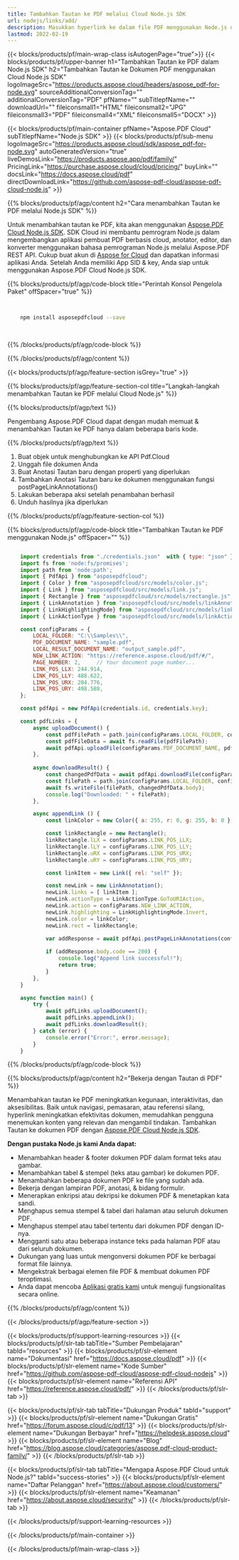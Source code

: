 ```yaml
---
title: Tambahkan Tautan ke PDF melalui Cloud Node.js SDK
url: nodejs/links/add/
description: Masukkan hyperlink ke dalam file PDF menggunakan Node.js dan Aspose.PDF Cloud SDK.
lastmod: 2022-02-19
---
```


{{< blocks/products/pf/main-wrap-class isAutogenPage="true">}}
{{< blocks/products/pf/upper-banner h1="Tambahkan Tautan ke PDF dalam Node.js SDK" h2="Tambahkan Tautan ke Dokumen PDF menggunakan Cloud Node.js SDK" logoImageSrc="https://products.aspose.cloud/headers/aspose_pdf-for-node.svg" sourceAdditionalConversionTag="" additionalConversionTag="PDF" pfName="" subTitlepfName="" downloadUrl="" fileiconsmall1="HTML" fileiconsmall2="JPG" fileiconsmall3="PDF" fileiconsmall4="XML" fileiconsmall5="DOCX" >}}

{{< blocks/products/pf/main-container pfName="Aspose.PDF Cloud" subTitlepfName="Node.js SDK" >}}
{{< blocks/products/pf/sub-menu logoImageSrc="https://products.aspose.cloud/sdk/aspose_pdf-for-node.svg"
autoGeneratedVersion="true"
liveDemosLink="https://products.aspose.app/pdf/family/" PricingLink="https://purchase.aspose.cloud/cloud/pricing/" buyLink="" docsLink="https://docs.aspose.cloud/pdf"  directDownloadLink="https://github.com/aspose-pdf-cloud/aspose-pdf-cloud-node.js" >}}

{{% blocks/products/pf/agp/content h2="Cara menambahkan Tautan ke PDF melalui Node.js SDK" %}}

Untuk menambahkan tautan ke PDF, kita akan menggunakan
[Aspose.PDF Cloud Node.js SDK](https://products.aspose.cloud/pdf/nodejs/). SDK Cloud ini membantu pemrogram Node.js dalam mengembangkan aplikasi pembuat PDF berbasis cloud, anotator, editor, dan konverter menggunakan bahasa pemrograman Node.js melalui Aspose.PDF REST API. Cukup buat akun di [Aspose for Cloud](https://dashboard.aspose.cloud/#/apps) dan dapatkan informasi aplikasi Anda. Setelah Anda memiliki App SID & key, Anda siap untuk menggunakan Aspose.PDF Cloud Node.js SDK.

{{% blocks/products/pf/agp/code-block title="Perintah Konsol Pengelola Paket" offSpacer="true" %}}

```bash

     
    npm install asposepdfcloud --save
     
     

```

{{% /blocks/products/pf/agp/code-block %}}

{{% /blocks/products/pf/agp/content %}}

{{< blocks/products/pf/agp/feature-section isGrey="true" >}}

{{% blocks/products/pf/agp/feature-section-col title="Langkah-langkah menambahkan Tautan ke PDF melalui Cloud Node.js" %}}

{{% blocks/products/pf/agp/text %}}

Pengembang Aspose.PDF Cloud dapat dengan mudah memuat & menambahkan Tautan ke PDF hanya dalam beberapa baris kode.

{{% /blocks/products/pf/agp/text %}}

1. Buat objek untuk menghubungkan ke API Pdf.Cloud
1. Unggah file dokumen Anda
1. Buat Anotasi Tautan baru dengan properti yang diperlukan
1. Tambahkan Anotasi Tautan baru ke dokumen menggunakan fungsi postPageLinkAnnotations()
1. Lakukan beberapa aksi setelah penambahan berhasil
1. Unduh hasilnya jika diperlukan

{{% /blocks/products/pf/agp/feature-section-col %}}


{{% blocks/products/pf/agp/code-block title="Tambahkan Tautan ke PDF menggunakan Node.js" offSpacer="" %}}

```js

    import credentials from "./credentials.json"  with { type: "json" };    // json-file in this format: { "id": "*****", "key": "*******" }
    import fs from 'node:fs/promises';
    import path from 'node:path';
    import { PdfApi } from "asposepdfcloud";
    import { Color } from "asposepdfcloud/src/models/color.js";
    import { Link } from "asposepdfcloud/src/models/link.js";
    import { Rectangle } from "asposepdfcloud/src/models/rectangle.js";
    import { LinkAnnotation } from "asposepdfcloud/src/models/linkAnnotation.js";
    import { LinkHighlightingMode} from "asposepdfcloud/src/models/linkHighlightingMode.js";
    import { LinkActionType } from "asposepdfcloud/src/models/linkActionType.js";

    const configParams = {
        LOCAL_FOLDER: "C:\\Samples\\",
        PDF_DOCUMENT_NAME: "sample.pdf",
        LOCAL_RESULT_DOCUMENT_NAME: "output_sample.pdf",
        NEW_LINK_ACTION: "https://reference.aspose.cloud/pdf/#/",
        PAGE_NUMBER: 2,     // Your document page number...
        LINK_POS_LLX: 244.914,
        LINK_POS_LLY: 488.622,
        LINK_POS_URX: 284.776,
        LINK_POS_URY: 498.588,
    };

    const pdfApi = new PdfApi(credentials.id, credentials.key);

    const pdfLinks = {
        async uploadDocument() {
            const pdfFilePath = path.join(configParams.LOCAL_FOLDER, configParams.PDF_DOCUMENT_NAME);
            const pdfFileData = await fs.readFile(pdfFilePath);
            await pdfApi.uploadFile(configParams.PDF_DOCUMENT_NAME, pdfFileData);
        },
        
        async downloadResult() {
            const changedPdfData = await pdfApi.downloadFile(configParams.PDF_DOCUMENT_NAME);
            const filePath = path.join(configParams.LOCAL_FOLDER, configParams.LOCAL_RESULT_DOCUMENT_NAME);
            await fs.writeFile(filePath, changedPdfData.body);
            console.log("Downloaded: " + filePath);
        },

        async appendLink () {
            const linkColor = new Color({ a: 255, r: 0, g: 255, b: 0 });

            const linkRectangle = new Rectangle();
            linkRectangle.lLX = configParams.LINK_POS_LLX;
            linkRectangle.lLY = configParams.LINK_POS_LLY;
            linkRectangle.uRX = configParams.LINK_POS_URX;
            linkRectangle.uRY = configParams.LINK_POS_URY;

            const linkItem = new Link({ rel: "self" });

            const newLink = new LinkAnnotation();
            newLink.links = [ linkItem ];
            newLink.actionType = LinkActionType.GoToURIAction,
            newLink.action = configParams.NEW_LINK_ACTION,
            newLink.highlighting = LinkHighlightingMode.Invert,
            newLink.color = linkColor;
            newLink.rect = linkRectangle;
            
            var addResponse = await pdfApi.postPageLinkAnnotations(configParams.PDF_DOCUMENT_NAME, configParams.PAGE_NUMBER, [ newLink ]);

            if (addResponse.body.code == 200) {
                console.log("Append link successful!");
                return true;
            }
        },
    }

    async function main() {
        try {
            await pdfLinks.uploadDocument();
            await pdfLinks.appendLink();
            await pdfLinks.downloadResult();
        } catch (error) {
            console.error("Error:", error.message);
        }
    }
```

{{% /blocks/products/pf/agp/code-block %}}

{{% blocks/products/pf/agp/content h2="Bekerja dengan Tautan di PDF" %}}

Menambahkan tautan ke PDF meningkatkan kegunaan, interaktivitas, dan aksesibilitas. Baik untuk navigasi, pemasaran, atau referensi silang, hyperlink meningkatkan efektivitas dokumen, memudahkan pengguna menemukan konten yang relevan dan mengambil tindakan.
Tambahkan Tautan ke dokumen PDF dengan [Aspose.PDF Cloud Node.js SDK](https://products.aspose.cloud/pdf/nodejs/).

**Dengan pustaka Node.js kami Anda dapat:**

+ Menambahkan header & footer dokumen PDF dalam format teks atau gambar.
+ Menambahkan tabel & stempel (teks atau gambar) ke dokumen PDF.
+ Menambahkan beberapa dokumen PDF ke file yang sudah ada.
+ Bekerja dengan lampiran PDF, anotasi, & bidang formulir.
+ Menerapkan enkripsi atau dekripsi ke dokumen PDF & menetapkan kata sandi.
+ Menghapus semua stempel & tabel dari halaman atau seluruh dokumen PDF.
+ Menghapus stempel atau tabel tertentu dari dokumen PDF dengan ID-nya.
+ Mengganti satu atau beberapa instance teks pada halaman PDF atau dari seluruh dokumen.
+ Dukungan yang luas untuk mengonversi dokumen PDF ke berbagai format file lainnya.
+ Mengekstrak berbagai elemen file PDF & membuat dokumen PDF teroptimasi.
+ Anda dapat mencoba [Aplikasi gratis kami](https://products.aspose.app/pdf/family) untuk menguji fungsionalitas secara online.

{{% /blocks/products/pf/agp/content %}}

{{< /blocks/products/pf/agp/feature-section >}}

{{< blocks/products/pf/support-learning-resources >}}
{{< blocks/products/pf/slr-tab tabTitle="Sumber Pembelajaran" tabId="resources" >}}
{{< blocks/products/pf/slr-element name="Dokumentasi" href="https://docs.aspose.cloud/pdf" >}}
{{< blocks/products/pf/slr-element name="Kode Sumber" href="https://github.com/aspose-pdf-cloud/aspose-pdf-cloud-nodejs" >}}
{{< blocks/products/pf/slr-element name="Referensi API" href="https://reference.aspose.cloud/pdf/" >}}
{{< /blocks/products/pf/slr-tab >}}

{{< blocks/products/pf/slr-tab tabTitle="Dukungan Produk" tabId="support" >}}
{{< blocks/products/pf/slr-element name="Dukungan Gratis" href="https://forum.aspose.cloud/c/pdf/13" >}}
{{< blocks/products/pf/slr-element name="Dukungan Berbayar" href="https://helpdesk.aspose.cloud" >}}
{{< blocks/products/pf/slr-element name="Blog" href="https://blog.aspose.cloud/categories/aspose.pdf-cloud-product-family/" >}}
{{< /blocks/products/pf/slr-tab >}}

{{< blocks/products/pf/slr-tab tabTitle="Mengapa Aspose.PDF Cloud untuk Node.js?" tabId="success-stories" >}}
{{< blocks/products/pf/slr-element name="Daftar Pelanggan" href="https://about.aspose.cloud/customers/" >}}
{{< blocks/products/pf/slr-element name="Keamanan" href="https://about.aspose.cloud/security/" >}}
{{< /blocks/products/pf/slr-tab >}}

{{< /blocks/products/pf/support-learning-resources >}}

<!-- aboutfile Ends -->

{{< /blocks/products/pf/main-container >}}

{{< /blocks/products/pf/main-wrap-class >}}



